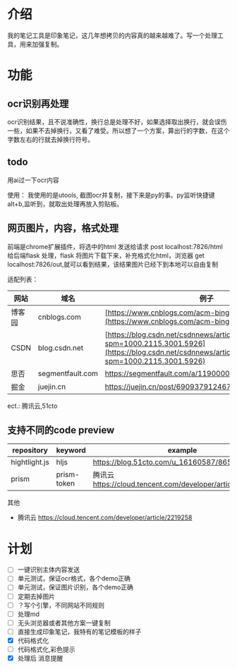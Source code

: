 # 介绍

我的笔记工具是印象笔记，这几年想拷贝的内容真的越来越难了。写一个处理工具，用来加强复制。

# 功能

## ocr识别再处理

ocr识别结果，且不说准确性，换行总是处理不好，如果选择取出换行，就会误伤一些，如果不去掉换行，又看了难受。所以想了一个方案，算出行的字数，在这个字数左右的行就去掉换行符号。

## todo

用ai过一下ocr内容

使用： 我使用的是utools, 截图ocr并复制，接下来是py的事。py监听快捷键 alt+b,监听到，就取出处理再放入剪贴板。

## 网页图片，内容，格式处理

前端是chrome扩展插件，将选中的html 发送给请求 post localhost:7826/html 给后端flask 处理，flask 将图片下载下来，补充格式化html，浏览器
get localhost:7826/out,就可以看到结果，该结果图片已经下到本地可以自由复制

适配列表：

| 网站   | 域名               | 例子                                                                                                                                                                   | 
|------|------------------|----------------------------------------------------------------------------------------------------------------------------------------------------------------------|
| 博客园  | cnblogs.com      | [https://www.cnblogs.com/acm-bingzi/p/svg.html](https://www.cnblogs.com/acm-bingzi/p/svg.html)                                                                       |
| CSDN | blog.csdn.net    | [https://blog.csdn.net/csdnnews/article/details/134566191?spm=1000.2115.3001.5926](https://blog.csdn.net/csdnnews/article/details/134566191?spm=1000.2115.3001.5926) |
| 思否   | segmentfault.com | https://segmentfault.com/a/1190000044421775                                                                                                                          |
| 掘金   | juejin.cn        | https://juejin.cn/post/6909379124679311368                                                                                                                           |

ect.: 腾讯云,51cto

## 支持不同的code preview

| repository    | keyword     | example                                                 |
|---------------|-------------|---------------------------------------------------------|
| hightlight.js | hljs        | https://blog.51cto.com/u_16160587/8658288               |
| prism         | prism-token | 腾讯云 https://cloud.tencent.com/developer/article/2219258 |
其他
* 腾讯云 https://cloud.tencent.com/developer/article/2219258

# 计划

-[ ] 一键识别主体内容发送
-[ ] 单元测试，保证ocr格式，各个demo正确
-[ ] 单元测试，保证图片识别，各个demo正确
-[ ] 定期去掉图片
-[ ] ？写个引擎，不同网站不同规则
-[ ] 处理md
-[ ] 无头浏览器或者其他方案一键复制
-[ ] 直接生成印象笔记，我特有的笔记模板的样子
-[x] 代码格式化
-[ ] 代码格式化,彩色提示
-[x] 处理后 消息提醒